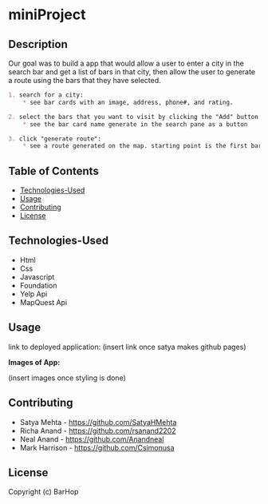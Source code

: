 # miniProject

## Description

Our goal was to build a app that would allow a user to enter a city in the search bar and get a list of bars in that city, then allow the user to generate a route using the bars that they have selected.

```md
1. search for a city:
    * see bar cards with an image, address, phone#, and rating.

2. select the bars that you want to visit by clicking the "Add" button:
    * see the bar card name generate in the search pane as a button

3. click "generate route":
    * see a route generated on the map. starting point is the first bar you select.

```
## Table of Contents
* [Technologies-Used](#technologies-Used)
* [Usage](#usage)
* [Contributing](#contributing)
* [License](#license)

## Technologies-Used

* Html
* Css
* Javascript
* Foundation
* Yelp Api
* MapQuest Api


## Usage 

link to deployed application: (insert link once satya makes github pages)

**Images of App:**

(insert images once styling is done)

## Contributing
* Satya Mehta - https://github.com/SatyaHMehta
* Richa Anand - https://github.com/rsanand2202
* Neal Anand - https://github.com/Anandneal
* Mark Harrison - https://github.com/Csimonusa

## License

Copyright (c) BarHop